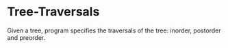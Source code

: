 # Tree-Traversals
Given a tree, program specifies the traversals of the tree: inorder, postorder and preorder.
